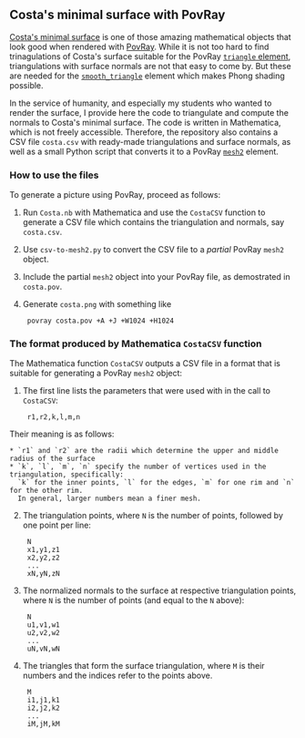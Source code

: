 ## Costa's minimal surface with PovRay

[Costa's minimal surface](http://mathworld.wolfram.com/CostaMinimalSurface.html) is one of those amazing mathematical objects that look good when rendered with [PovRay](http://www.povray.org/). While it is not too hard to find trinagulations of Costa's surface suitable for the PovRay [`triangle` element](http://www.povray.org/documentation/view/3.6.1/295/), triangulations with surface normals are not that easy to come by. But these are needed for the [`smooth_triangle`](http://www.povray.org/documentation/view/3.6.1/295/) element which makes Phong shading possible.

In the service of humanity, and especially my students who wanted to render the surface, I provide here the code to triangulate and compute the normals to Costa's minimal surface. The code is written in Mathematica, which is not freely accessible. Therefore, the repository also contains a CSV file `costa.csv` with ready-made triangulations and surface normals, as well as a small Python script that converts it to a PovRay [`mesh2`](http://www.povray.org/documentation/view/3.6.1/293/) element.

### How to use the files

To generate a picture using PovRay, proceed as follows:

1. Run `Costa.nb` with Mathematica and use the `CostaCSV` function to generate a CSV
   file which contains the triangulation and normals, say `costa.csv`.

2. Use `csv-to-mesh2.py` to convert the CSV file to a *partial* PovRay `mesh2` object.

3. Include the partial `mesh2` object into your PovRay file, as demostrated in `costa.pov`.

4. Generate `costa.png` with something like

        povray costa.pov +A +J +W1024 +H1024

### The format produced by Mathematica `CostaCSV` function

The Mathematica function `CostaCSV` outputs a CSV file in a format that is suitable for
generating a PovRay `mesh2` object:

1. The first line lists the parameters that were used with in the call to `CostaCSV`:

        r1,r2,k,l,m,n

  Their meaning is as follows:

    * `r1` and `r2` are the radii which determine the upper and middle radius of the surface
    * `k`, `l`, `m`, `n` specify the number of vertices used in the triangulation, specifically:
      `k` for the inner points, `l` for the edges, `m` for one rim and `n` for the other rim.
      In general, larger numbers mean a finer mesh.

2. The triangulation points, where `N` is the number of points, followed by one point per line:

        N
        x1,y1,z1
        x2,y2,z2
        ...
        xN,yN,zN

3. The normalized normals to the surface at respective triangulation points, where `N` is the
   number of points (and equal to the `N` above):


        N
        u1,v1,w1
        u2,v2,w2
        ...
        uN,vN,wN  

4. The triangles that form the surface triangulation, where `M` is their numbers and the indices
   refer to the points above.

        M
        i1,j1,k1
        i2,j2,k2
        ...
        iM,jM,kM

